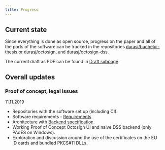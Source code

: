 ```yaml
---
title: Progress
---
```


## Current state

Since everything is done as open source, progress on the paper and all of the parts of the software can be tracked in the repositories [durasj/bachelor-thesis](https://github.com/durasj/bachelor-thesis) or [durasj/octosign](https://github.com/durasj/octosign), and [durasj/octosign-dss](https://github.com/durasj/octosign-dss).

The current draft as PDF can be found in [Draft subpage](https://thesis.science.upjs.sk/~jduras/draft/).

## Overall updates

### Proof of concept, legal issues

11.11.2019

- Repositories with the software set up (including CI).
- Software requirements - [Requirements](https://github.com/durasj/octosign/wiki/Requirements).
- Architecture with [Backend specification](https://github.com/durasj/octosign/wiki/Backend-specification).
- Working Proof of Concept Octosign UI and naive DSS backend (only PAdES on Windows).
- Exploration and discussion around the use of the certificates on the EU ID cards and bundled PKCS#11 DLLs.
